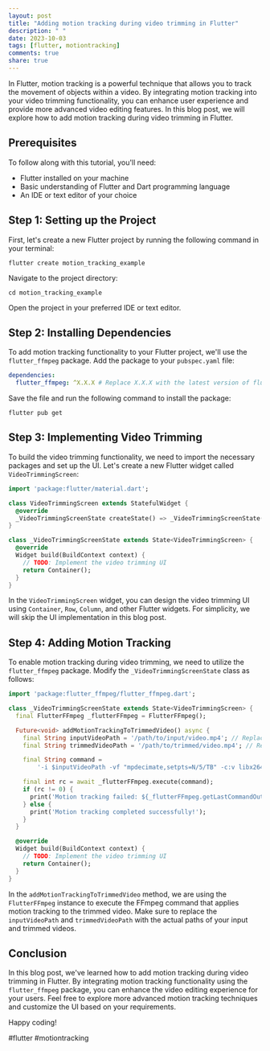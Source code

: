 ```yaml
---
layout: post
title: "Adding motion tracking during video trimming in Flutter"
description: " "
date: 2023-10-03
tags: [flutter, motiontracking]
comments: true
share: true
---
```


In Flutter, motion tracking is a powerful technique that allows you to track the movement of objects within a video. By integrating motion tracking into your video trimming functionality, you can enhance user experience and provide more advanced video editing features. In this blog post, we will explore how to add motion tracking during video trimming in Flutter.

## Prerequisites

To follow along with this tutorial, you'll need:

- Flutter installed on your machine
- Basic understanding of Flutter and Dart programming language
- An IDE or text editor of your choice

## Step 1: Setting up the Project

First, let's create a new Flutter project by running the following command in your terminal:

```
flutter create motion_tracking_example
```

Navigate to the project directory:

```
cd motion_tracking_example
```

Open the project in your preferred IDE or text editor.

## Step 2: Installing Dependencies

To add motion tracking functionality to your Flutter project, we'll use the `flutter_ffmpeg` package. Add the package to your `pubspec.yaml` file:

```yaml
dependencies:
  flutter_ffmpeg: ^X.X.X # Replace X.X.X with the latest version of flutter_ffmpeg
```

Save the file and run the following command to install the package:

```
flutter pub get
```

## Step 3: Implementing Video Trimming

To build the video trimming functionality, we need to import the necessary packages and set up the UI. Let's create a new Flutter widget called `VideoTrimmingScreen`:

```dart
import 'package:flutter/material.dart';

class VideoTrimmingScreen extends StatefulWidget {
  @override
  _VideoTrimmingScreenState createState() => _VideoTrimmingScreenState();
}

class _VideoTrimmingScreenState extends State<VideoTrimmingScreen> {
  @override
  Widget build(BuildContext context) {
    // TODO: Implement the video trimming UI
    return Container();
  }
}
```

In the `VideoTrimmingScreen` widget, you can design the video trimming UI using `Container`, `Row`, `Column`, and other Flutter widgets. For simplicity, we will skip the UI implementation in this blog post.

## Step 4: Adding Motion Tracking

To enable motion tracking during video trimming, we need to utilize the `flutter_ffmpeg` package. Modify the `_VideoTrimmingScreenState` class as follows:

```dart
import 'package:flutter_ffmpeg/flutter_ffmpeg.dart';

class _VideoTrimmingScreenState extends State<VideoTrimmingScreen> {
  final FlutterFFmpeg _flutterFFmpeg = FlutterFFmpeg();

  Future<void> addMotionTrackingToTrimmedVideo() async {
    final String inputVideoPath = '/path/to/input/video.mp4'; // Replace with your input video path
    final String trimmedVideoPath = '/path/to/trimmed/video.mp4'; // Replace with your trimmed video path

    final String command =
        '-i $inputVideoPath -vf "mpdecimate,setpts=N/5/TB" -c:v libx264 -crf 18 -preset slow -c:a copy $trimmedVideoPath';

    final int rc = await _flutterFFmpeg.execute(command);
    if (rc != 0) {
      print('Motion tracking failed: ${_flutterFFmpeg.getLastCommandOutput()}');
    } else {
      print('Motion tracking completed successfully!');
    }
  }

  @override
  Widget build(BuildContext context) {
    // TODO: Implement the video trimming UI
    return Container();
  }
}
```

In the `addMotionTrackingToTrimmedVideo` method, we are using the `FlutterFFmpeg` instance to execute the FFmpeg command that applies motion tracking to the trimmed video. Make sure to replace the `inputVideoPath` and `trimmedVideoPath` with the actual paths of your input and trimmed videos.

## Conclusion

In this blog post, we've learned how to add motion tracking during video trimming in Flutter. By integrating motion tracking functionality using the `flutter_ffmpeg` package, you can enhance the video editing experience for your users. Feel free to explore more advanced motion tracking techniques and customize the UI based on your requirements.

Happy coding!

\#flutter #motiontracking